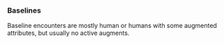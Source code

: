 ### Baselines
Baseline encounters are mostly human or humans with some augmented attributes, but usually no active augments.
